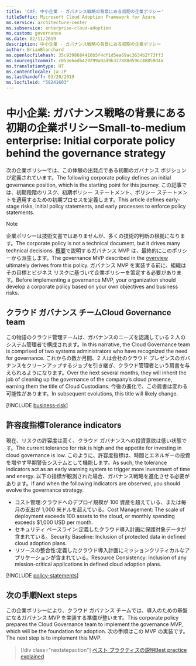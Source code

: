 ```yaml
---
title: 'CAF: 中小企業 - ガバナンス戦略の背景にある初期の企業ポリシー'
titleSuffix: Microsoft Cloud Adoption Framework for Azure
ms.service: architecture-center
ms.subservice: enterprise-cloud-adoption
ms.custom: governance
ms.date: 02/11/2019
description: 中小企業 - ガバナンス戦略の背景にある初期の企業ポリシー
author: BrianBlanchard
ms.openlocfilehash: 35c9398684416b5f4df1d5ea69ac3634b2f73ff3
ms.sourcegitcommit: c053e6edb429299a0ad9b327888d596c48859d4a
ms.translationtype: HT
ms.contentlocale: ja-JP
ms.lasthandoff: 03/20/2019
ms.locfileid: "58241603"
---
```

# <a name="small-to-medium-enterprise-initial-corporate-policy-behind-the-governance-strategy"></a><span data-ttu-id="a855d-103">中小企業: ガバナンス戦略の背景にある初期の企業ポリシー</span><span class="sxs-lookup"><span data-stu-id="a855d-103">Small-to-medium enterprise: Initial corporate policy behind the governance strategy</span></span>

<span data-ttu-id="a855d-104">次の企業ポリシーでは、この体験の出発点である初期のガバナンス ポジションが定義されています。</span><span class="sxs-lookup"><span data-stu-id="a855d-104">The following corporate policy defines an initial governance position, which is the starting point for this journey.</span></span> <span data-ttu-id="a855d-105">この記事では、初期段階のリスク、初期ポリシー ステートメント、ポリシー ステートメントを適用するための初期プロセスを定義します。</span><span class="sxs-lookup"><span data-stu-id="a855d-105">This article defines early-stage risks, initial policy statements, and early processes to enforce policy statements.</span></span>

> [!NOTE]
><span data-ttu-id="a855d-106">企業ポリシーは技術文書ではありませんが、多くの技術的判断の根拠になります。</span><span class="sxs-lookup"><span data-stu-id="a855d-106">The corporate policy is not a technical document, but it drives many technical decisions.</span></span> <span data-ttu-id="a855d-107">[概要](./overview.md)で説明するガバナンス MVP は、最終的にこのポリシーから派生します。</span><span class="sxs-lookup"><span data-stu-id="a855d-107">The governance MVP described in the [overview](./overview.md) ultimately derives from this policy.</span></span> <span data-ttu-id="a855d-108">ガバナンス MVP を実装する前に、組織はその目標とビジネス リスクに基づいて企業ポリシーを策定する必要があります。</span><span class="sxs-lookup"><span data-stu-id="a855d-108">Before implementing a governance MVP, your organization should develop a corporate policy based on your own objectives and business risks.</span></span>

## <a name="cloud-governance-team"></a><span data-ttu-id="a855d-109">クラウド ガバナンス チーム</span><span class="sxs-lookup"><span data-stu-id="a855d-109">Cloud Governance team</span></span>

<span data-ttu-id="a855d-110">この物語のクラウド管理チームは、ガバナンスのニーズを認識している 2 人のシステム管理者で構成されます。</span><span class="sxs-lookup"><span data-stu-id="a855d-110">In this narrative, the Cloud Governance team is comprised of two systems administrators who have recognized the need for governance.</span></span> <span data-ttu-id="a855d-111">これからの数か月間、2 人は会社のクラウド プレゼンスのガバナンスをクリーンアップするジョブを引き継ぎ、クラウド管理者という肩書を与えられるようになります。</span><span class="sxs-lookup"><span data-stu-id="a855d-111">Over the next several months, they will inherit the job of cleaning up the governance of the company’s cloud presence, earning them the title of Cloud Custodians.</span></span> <span data-ttu-id="a855d-112">今後の進化で、この肩書は変わる可能性があります。</span><span class="sxs-lookup"><span data-stu-id="a855d-112">In subsequent evolutions, this title will likely change.</span></span>

[!INCLUDE [business-risk](../../../../../includes/cloud-adoption/governance/business-risks.md)]

## <a name="tolerance-indicators"></a><span data-ttu-id="a855d-113">許容度指標</span><span class="sxs-lookup"><span data-stu-id="a855d-113">Tolerance indicators</span></span>

<span data-ttu-id="a855d-114">現在、リスクの許容度は高く、クラウド ガバナンスへの投資意欲は低い状態です。</span><span class="sxs-lookup"><span data-stu-id="a855d-114">The current tolerance for risk is high and the appetite for investing in cloud governance is low.</span></span> <span data-ttu-id="a855d-115">このように、許容度指標は、時間とエネルギーの投資を増やす早期警告システムとして機能します。</span><span class="sxs-lookup"><span data-stu-id="a855d-115">As such, the tolerance indicators act as an early warning system to trigger more investment of time and energy.</span></span> <span data-ttu-id="a855d-116">以下の指標が観測された場合、ガバナンス戦略を進化させる必要があります。</span><span class="sxs-lookup"><span data-stu-id="a855d-116">If and when the following indicators are observed, you should evolve the governance strategy.</span></span>

- <span data-ttu-id="a855d-117">コスト管理:クラウドへのデプロイ規模が 100 資産を超えている、または毎月の支出が 1,000 米ドルを超えている。</span><span class="sxs-lookup"><span data-stu-id="a855d-117">Cost Management: The scale of deployment exceeds 100 assets to the cloud, or monthly spending exceeds $1,000 USD per month.</span></span>
- <span data-ttu-id="a855d-118">セキュリティ ベースライン:定義したクラウド導入計画に保護対象データが含まれている。</span><span class="sxs-lookup"><span data-stu-id="a855d-118">Security Baseline: Inclusion of protected data in defined cloud adoption plans.</span></span>
- <span data-ttu-id="a855d-119">リソースの整合性:定義したクラウド導入計画にミッションクリティカルなアプリケーションが含まれている。</span><span class="sxs-lookup"><span data-stu-id="a855d-119">Resource Consistency: Inclusion of any mission-critical applications in defined cloud adoption plans.</span></span>

[!INCLUDE [policy-statements](../../../../../includes/cloud-adoption/governance/policy-statements.md)]

## <a name="next-steps"></a><span data-ttu-id="a855d-120">次の手順</span><span class="sxs-lookup"><span data-stu-id="a855d-120">Next steps</span></span>

<span data-ttu-id="a855d-121">この企業ポリシーにより、クラウド ガバナンス チームでは、導入のための基盤になるガバナンス MVP を実装する準備が整います。</span><span class="sxs-lookup"><span data-stu-id="a855d-121">This corporate policy prepares the Cloud Governance team to implement the governance MVP, which will be the foundation for adoption.</span></span> <span data-ttu-id="a855d-122">次の手順はこの MVP の実装です。</span><span class="sxs-lookup"><span data-stu-id="a855d-122">The next step is to implement this MVP.</span></span>

> [!div class="nextstepaction"]
> [<span data-ttu-id="a855d-123">ベスト プラクティスの説明</span><span class="sxs-lookup"><span data-stu-id="a855d-123">Best practice explained</span></span>](./best-practice-explained.md)
